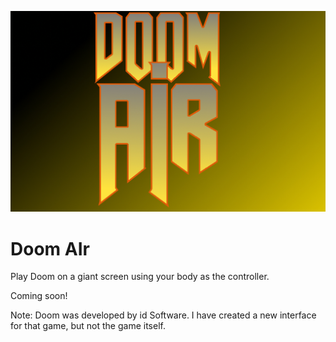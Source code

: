![Doom AIr](https://raw.githubusercontent.com/nickbild/doom_air/master/img/logo.jpg)

# Doom AIr

Play Doom on a giant screen using your body as the controller.

Coming soon!

Note: Doom was developed by id Software. I have created a new interface for that game, but not the game itself.

